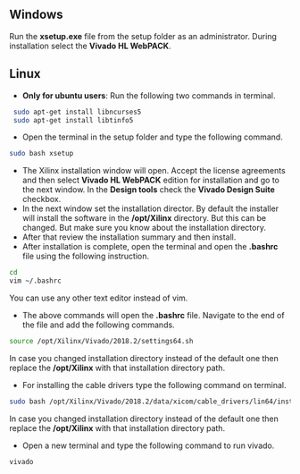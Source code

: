 ## Windows
Run the **xsetup.exe** file from the setup folder as an administrator. During installation select the **Vivado HL WebPACK**.
## Linux
 - **Only for ubuntu users**: Run the following two commands in terminal.
```bash
 sudo apt-get install libncurses5
 sudo apt-get install libtinfo5
```
 - Open the terminal in the setup folder and type the following command.
```bash
sudo bash xsetup
```
 - The Xilinx installation window will open. Accept the license agreements and then select **Vivado HL WebPACK** edition for installation and go to the next window. In the **Design tools** check the **Vivado Design Suite** checkbox.
 - In the next window set the installation director. By default the installer will install the software in the **/opt/Xilinx** directory. But this can be changed. But make sure you know about the installation directory.
 - After that review the installation summary and then install.
 - After installation is complete, open the terminal and open the **.bashrc** file using the following instruction.
```bash
cd
vim ~/.bashrc
```
You can use any other text editor instead of vim.
	

 - The above commands will open the **.bashrc** file. Navigate to the end of the file and add the following commands.
```bash
source /opt/Xilinx/Vivado/2018.2/settings64.sh
```
In case you changed installation directory instead of the default one then replace the **/opt/Xilinx** with that installation directory path.

 
 

 - For installing the cable drivers type the following command on terminal.
```bash	 
sudo bash /opt/Xilinx/Vivado/2018.2/data/xicom/cable_drivers/lin64/install_script/install_drivers/install_drivers
```

In case you changed installation directory instead of the default one then replace the **/opt/Xilinx** with that installation directory path.

- Open a new terminal and type the following command to run vivado.
 ```bash
vivado
```



